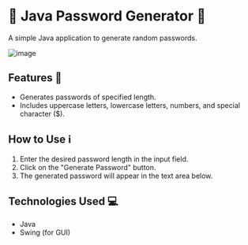 # 🔐 Java Password Generator 📗

A simple Java application to generate random passwords.

![image](https://github.com/DoaaOsamaK/OOP-Java/assets/147305995/13824814-128d-4b29-95d8-4b6379159370)


## Features 🚀

- Generates passwords of specified length.
- Includes uppercase letters, lowercase letters, numbers, and special character ($).

## How to Use ℹ️

1. Enter the desired password length in the input field.
2. Click on the "Generate Password" button.
3. The generated password will appear in the text area below.

## Technologies Used 💻

- Java
- Swing (for GUI)



